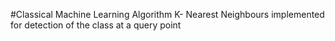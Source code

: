 #Classical Machine Learning Algorithm K- Nearest Neighbours implemented for detection of the class at a query point
